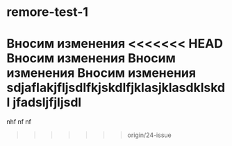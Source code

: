 # remore-test-1
Вносим изменения
<<<<<<< HEAD
Вносим изменения
Вносим изменения
Вносим изменения
sdjaflakjfljsdlfkjskdlfjklasjklasdklskdl
jfadsljfjljsdl
=======
nhf nf nf
>>>>>>> origin/24-issue
